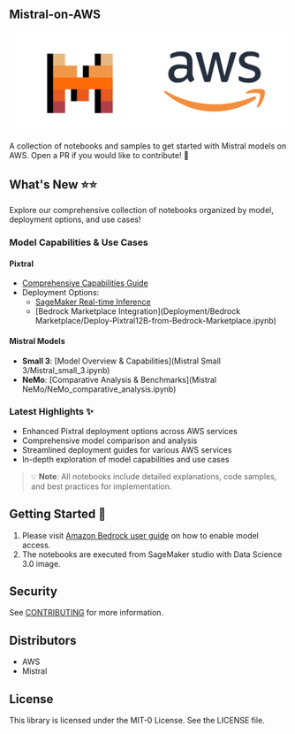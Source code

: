 ## Mistral-on-AWS 

![mistral-aws](/notebooks/imgs/mistralaws.png)

A collection of notebooks and samples to get started with Mistral models on AWS.
Open a PR if you would like to contribute! :twisted_rightwards_arrows:

## What's New :star::star:

Explore our comprehensive collection of notebooks organized by model, deployment options, and use cases!

### Model Capabilities & Use Cases

#### Pixtral
- [Comprehensive Capabilities Guide](Pixtral-samples/Pixtral_capabilities.ipynb)
- Deployment Options:
  - [SageMaker Real-time Inference](Deployment/SageMaker/Pixtral-12b-LMI-SageMaker-realtime-inference.ipynb)
  - [Bedrock Marketplace Integration](Deployment/Bedrock Marketplace/Deploy-Pixtral12B-from-Bedrock-Marketplace.ipynb)

#### Mistral Models
- **Small 3**: [Model Overview & Capabilities](Mistral Small 3/Mistral_small_3.ipynb)
- **NeMo**: [Comparative Analysis & Benchmarks](Mistral NeMo/NeMo_comparative_analysis.ipynb)

### Latest Highlights ✨
- Enhanced Pixtral deployment options across AWS services
- Comprehensive model comparison and analysis
- Streamlined deployment guides for various AWS services
- In-depth exploration of model capabilities and use cases

> 💡 **Note**: All notebooks include detailed explanations, code samples, and best practices for implementation.


## Getting Started :electric_plug:

1. Please visit [Amazon Bedrock user guide](https://docs.aws.amazon.com/bedrock/latest/userguide/model-access.html) on how to enable model access.
2. The notebooks are executed from SageMaker studio with Data Science 3.0 image.

## Security

See [CONTRIBUTING](CONTRIBUTING.md#security-issue-notifications) for more information.

## Distributors

- AWS
- Mistral 

## License

This library is licensed under the MIT-0 License. See the LICENSE file.
